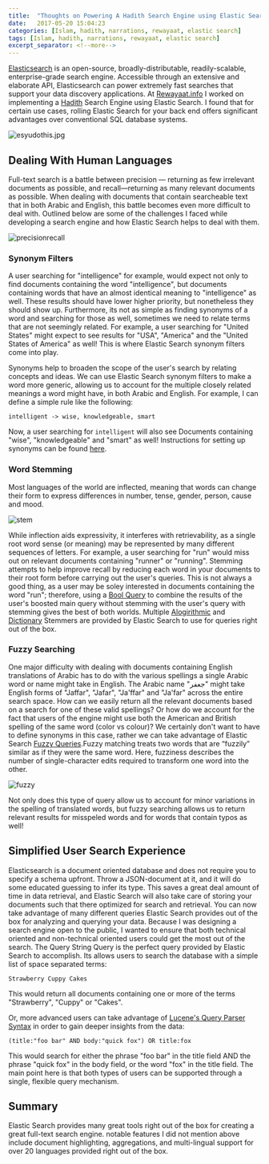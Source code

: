 ```yaml
---
title:  "Thoughts on Powering A Hadith Search Engine using Elastic Search"
date:   2017-05-20 15:04:23
categories: [Islam, hadith, narrations, rewayaat, elastic search]
tags: [Islam, hadith, narrations, rewayaat, elastic search]
excerpt_separator: <!--more-->
---
```

[Elasticsearch](https://www.elastic.co/products/elasticsearch) is an open-source, broadly-distributable, readily-scalable, enterprise-grade search engine. Accessible through an extensive
and elaborate API, Elasticsearch can power extremely fast searches that support your data discovery applications. At [Rewayaat.info](http://rewayaat.info/) I worked on implementing a [Hadith](https://en.wikipedia.org/wiki/Hadith) Search Engine using Elastic Search. I found that for certain use cases, rolling Elastic Search for your back end offers significant advantages over conventional SQL database systems.
<!--more--> 

 ![esyudothis.jpg](/images/initializeshards.png)
 
## Dealing With Human Languages

Full-text search is a battle between precision — returning as few irrelevant documents as possible, 
and recall—returning as many relevant documents as possible. When dealing with documents that contain
searcheable text that in both Arabic and English, this battle becomes even more difficult to deal with.
Outlined below are some of the challenges I faced while developing a search engine and how Elastic Search
helps to deal with them.

![precisionrecall](/images/precisionrecall.png)
 

### Synonym Filters

A user searching for "intelligence" for example, would expect not only to find documents containing
the word "intelligence", but documents containing words that have an almost identical meaning to "intelligence"
as well. These results should have lower higher priority, but nonetheless they should show up. Furthermore, its
not as simple as finding synonyms of a word and searching for those as well, sometimes we need to relate terms that
are not seemingly related. For example, a user searching for "United States" might expect to see results for "USA",
"America" and the "United States of America" as well! This is where Elastic Search synonym filters come into play.


Synonyms help to broaden the scope of the user's search by relating concepts and ideas. We can use Elastic Search synonym filters to make a word more generic, allowing us to account
for the multiple closely related meanings a word might have, in both Arabic and English. For example, I can define
a simple rule like the following:

```
intelligent -> wise, knowledgeable, smart
```

Now, a user searching for ```intelligent``` will also see
Documents containing  "wise", "knowledgeable" and  "smart" as well! Instructions
for setting up synonyms can be found [here](https://www.elastic.co/guide/en/elasticsearch/reference/current/analysis-synonym-tokenfilter.html).

### Word Stemming

Most languages of the world are inflected, meaning that words can change their form to express differences in number,
tense, gender, person, cause and mood.

![stem](/images/stem2.svg)

While inflection aids expressivity, it interferes with retrievability, as a single root word sense (or meaning)
may be represented by many different sequences of letters. For example, a user searching for "run" would miss
out on relevant documents containing "runner" or "running". Stemming attempts to help improve recall by reducing
each word in your documents to their root form before carrying out the user's queries. This is not always a good thing,
as a user may be soley interested in documents containing the word "run"; therefore, using a [Bool Query](https://www.elastic.co/guide/en/elasticsearch/reference/current/query-dsl-bool-query.html)
to combine the results of the user's boosted main query without stemming with the user's query with stemming gives
the best of both worlds. Multiple [Alogirithmic](https://www.elastic.co/guide/en/elasticsearch/guide/current/algorithmic-stemmers.html) and [Dictionary](https://www.elastic.co/guide/en/elasticsearch/guide/current/dictionary-stemmers.html) Stemmers are provided by Elastic Search to use for
queries right out of the box.

### Fuzzy Searching

One major difficulty with dealing with documents containing English translations of Arabic has to do with the various
spellings a single Arabic word or name might take in English. The Arabic name "جعفر" might take English forms of
"Jaffar", "Jafar", "Ja'ffar" and "Ja'far" across the entire search space. How can we easily return all the relevant documents based on a search 
for one of these valid spellings?  Or how do we account for the fact
that users of the engine might use both the American and British spelling of the same word (color vs colour)? We certainly don't want to have to define synonyms in this case, rather we can take advantage of Elastic Search [Fuzzy Queries](https://www.elastic.co/guide/en/elasticsearch/reference/current/query-dsl-fuzzy-query.html).Fuzzy matching treats 
two words that are “fuzzily” similar as if they were the same word. 
Here, fuzziness describes the number of single-character edits required to transform one
word into the other. 

![fuzzy](/images/Levenshtein.png)

Not only does this type of query allow us to account for minor variations in the spelling of 
translated words, but fuzzy searching allows us to return relevant results for misspeled words and for words
that contain typos as well!
  
 ## Simplified User Search Experience
 
 Elasticsearch is a document oriented database and does not require you to specify a schema upfront. 
 Throw a JSON-document at it, and it will do some educated guessing to infer its type. This saves a great deal amount 
 of time in data retrieval, and Elastic Search will also take care of storing your documents such that
there optimized for search and retrieval. You can now take advantage of many different queries Elastic Search
provides out of the box for analyzing and querying your data. Because I was designing a search engine open to the public,
I wanted to ensure that both technical oriented and non-technical oriented users could get the most out of the search.
The Query String Query is the perfect query provided by Elastic Search to accomplish. Its allows users to search the database
with a simple list of space separated terms:

```
Strawberry Cuppy Cakes
```
This would return all documents containing one or more of the terms "Strawberry", "Cuppy" or "Cakes".

Or, more advanced users can take advantage of [Lucene's Query Parser Syntax](https://lucene.apache.org/core/2_9_4/queryparsersyntax.html)
in order to gain deeper insights from the data:

```
(title:"foo bar" AND body:"quick fox") OR title:fox
```
This would search for either the phrase "foo bar" in the title field AND the phrase "quick fox" in the body field,
or the word "fox" in the title field. The main point here is that both types of users can be supported through a 
single, flexible query mechanism.

## Summary
  
  Elastic Search provides many great tools right out of the box for creating a great full-text search engine. 
  notable features I did not mention above include document highlighting, aggregations, and multi-lingual support for 
  over 20 languages provided right out of the box. 
